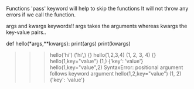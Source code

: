 Functions
'pass' keyword will help to skip the functions 
It will not throw any errors if we call the function.

args and kwargs keywords!!
args takes the arguments whereas kwargs the key-value pairs..

def hello(*args,**kwargs):
	print(args)
	print(kwargs)

>>> hello('hi')
('hi',)
{}
>>> hello(1,2,3,4)
(1, 2, 3, 4)
{}
>>> hello(1,key="value")
(1,)
{'key': 'value'}
>>> hello(1,key="value",2)
SyntaxError: positional argument follows keyword argument
>>> hello(1,2,key="value")
(1, 2)
{'key': 'value'}